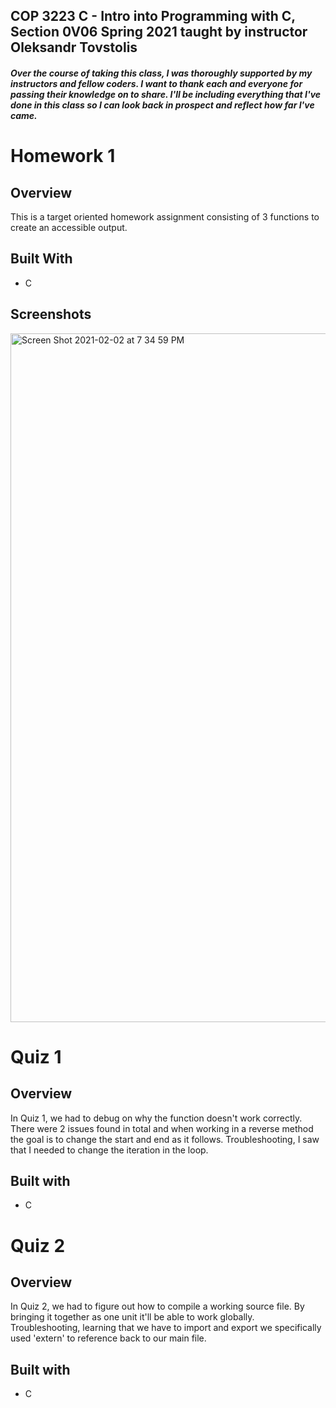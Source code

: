 ## COP 3223 C - Intro into Programming with C, Section 0V06  Spring 2021 taught by instructor Oleksandr Tovstolis

##### Over the course of taking this class, I was thoroughly supported by my instructors and fellow coders. I want to thank each and everyone for passing their knowledge on to share. I'll be including everything that I've done in this class so I can look back in prospect and reflect how far I've came. 

# Homework 1

## Overview
This is a target oriented homework assignment consisting of 3 functions to create an accessible output.

## Built With
* C

## Screenshots

<img width="1102" alt="Screen Shot 2021-02-02 at 7 34 59 PM" src="https://user-images.githubusercontent.com/55514757/106681094-d0095a00-658d-11eb-8e57-981866a12c3f.png">

# Quiz 1

## Overview
In Quiz 1, we had to debug on why the function doesn't work correctly. There were 2 issues found in total and when working in a reverse method the goal is to change the start and end as it follows. Troubleshooting, I saw that I needed to change the iteration in the loop.

## Built with
* C

# Quiz 2

## Overview
In Quiz 2, we had to figure out how to compile a working source file. By bringing it together as one unit it'll be able to work globally. Troubleshooting, learning that we have to import and export we specifically used 'extern' to reference back to our main file. 

## Built with
* C

